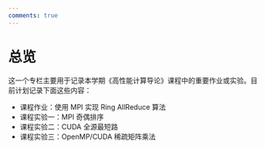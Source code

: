 ```yaml
---
comments: true
---
```


# 总览

这一个专栏主要用于记录本学期《高性能计算导论》课程中的重要作业或实验。目前计划记录下面这些内容：

- 课程作业：使用 MPI 实现 Ring AllReduce 算法
- 课程实验一：MPI 奇偶排序
- 课程实验二：CUDA 全源最短路
- 课程实验三：OpenMP/CUDA 稀疏矩阵乘法